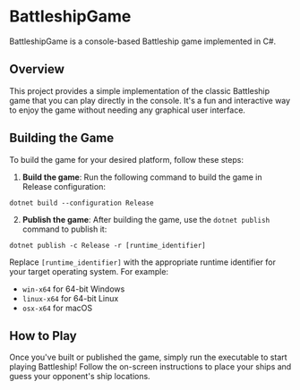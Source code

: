 # BattleshipGame

BattleshipGame is a console-based Battleship game implemented in C#.

## Overview

This project provides a simple implementation of the classic Battleship game that you can play directly in the console. It's a fun and interactive way to enjoy the game without needing any graphical user interface.

## Building the Game

To build the game for your desired platform, follow these steps:

1. **Build the game**: Run the following command to build the game in Release configuration:

`dotnet build --configuration Release`

2. **Publish the game**: After building the game, use the `dotnet publish` command to publish it:

`dotnet publish -c Release -r [runtime_identifier]`


Replace `[runtime_identifier]` with the appropriate runtime identifier for your target operating system. For example:
- `win-x64` for 64-bit Windows
- `linux-x64` for 64-bit Linux
- `osx-x64` for macOS

## How to Play

Once you've built or published the game, simply run the executable to start playing Battleship! Follow the on-screen instructions to place your ships and guess your opponent's ship locations.
